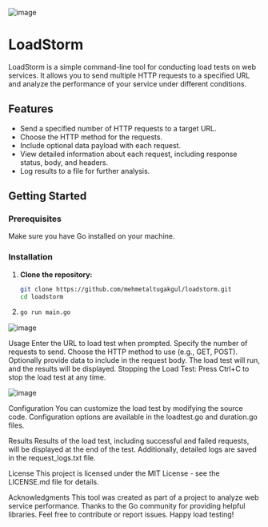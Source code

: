 ![image](https://github.com/mehmetaltugakgul/loadstorm/assets/10194009/53e601eb-9eba-44c3-b3f9-e6ebd59e7dd6)


# LoadStorm

LoadStorm is a simple command-line tool for conducting load tests on web services. It allows you to send multiple HTTP requests to a specified URL and analyze the performance of your service under different conditions.

## Features

- Send a specified number of HTTP requests to a target URL.
- Choose the HTTP method for the requests.
- Include optional data payload with each request.
- View detailed information about each request, including response status, body, and headers.
- Log results to a file for further analysis.

## Getting Started

### Prerequisites

Make sure you have Go installed on your machine.

### Installation

1. **Clone the repository:**

   ```bash
   git clone https://github.com/mehmetaltugakgul/loadstorm.git
   cd loadstorm

2. 
     ```bash
   go run main.go


![image](https://github.com/mehmetaltugakgul/loadstorm/assets/10194009/86c21f20-4de7-4932-a5dc-9469c825f901)

Usage
Enter the URL to load test when prompted.
Specify the number of requests to send.
Choose the HTTP method to use (e.g., GET, POST).
Optionally provide data to include in the request body.
The load test will run, and the results will be displayed.
Stopping the Load Test:
Press Ctrl+C to stop the load test at any time.

![image](https://github.com/mehmetaltugakgul/loadstorm/assets/10194009/50591483-f995-4845-987b-ea4322505373)


Configuration
You can customize the load test by modifying the source code. Configuration options are available in the loadtest.go and duration.go files.

Results
Results of the load test, including successful and failed requests, will be displayed at the end of the test. Additionally, detailed logs are saved in the request_logs.txt file.

License
This project is licensed under the MIT License - see the LICENSE.md file for details.

Acknowledgments
This tool was created as part of a project to analyze web service performance.
Thanks to the Go community for providing helpful libraries.
Feel free to contribute or report issues. Happy load testing!
